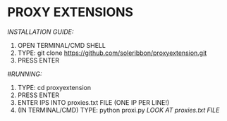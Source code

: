# PROXY EXTENSIONS

*INSTALLATION GUIDE:*
1. OPEN TERMINAL/CMD SHELL
2. TYPE: git clone https://github.com/soleribbon/proxyextension.git
3. PRESS ENTER


*#RUNNING:*
1. TYPE: cd proxyextension
2. PRESS ENTER
3. ENTER IPS INTO proxies.txt FILE (ONE IP PER LINE!)
4. (IN TERMINAL/CMD) TYPE: python proxi.py
*LOOK AT proxies.txt FILE*





